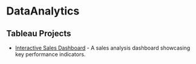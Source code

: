 # DataAnalytics
## Tableau Projects

- [Interactive Sales Dashboard](https://public.tableau.com/views/SuperMarketSales_17281390093500/Dashboard1?:language=en-US&publish=yes&:sid=&:redirect=auth&:display_count=n&:origin=viz_share_link) - A sales analysis dashboard showcasing key performance indicators.
